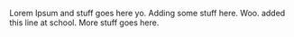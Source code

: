 Lorem Ipsum and stuff goes here yo.
Adding some stuff here. Woo.
added this line at school.
More stuff goes here.